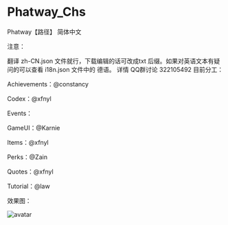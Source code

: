 # Phatway_Chs
Phatway【路径】 简体中文

注意：

翻译 zh-CN.json 文件就行，下载编辑的话可改成txt 后缀。如果对英语文本有疑问的可以查看 i18n.json 文件中的 德语。
详情 QQ群讨论 322105492
目前分工：

Achievements：@constancy 

Codex：@xfnyl 

Events：

GameUI：@Karnie 

Items：@xfnyl 

Perks：@Zain 

Quotes：@xfnyl

Tutorial：@law

效果图：

![avatar](https://upload.cc/i1/2019/04/14/sb1CIB.png)
